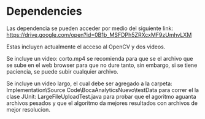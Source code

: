 # Dependencies
Las dependencia se pueden acceder por medio del siguiente link:
https://drive.google.com/open?id=0B1b_MSFDPh5ZRXcxMF9zUmhvLXM

Estas incluyen actualmente el acceso al OpenCV y dos videos.

Se incluye un video: corto.mp4 se recomienda para que se el archivo que se sube en el web browser para que no dure tanto, sin embargo, si se tiene paciencia, se puede subir cualquier archivo.

Se incluye un video largo, el cual debe ser agregado a la carpeta: Implementation\Source Code\BocaAnalyticsNuevo\testData para correr el la clase JUnit: LargeFileUploadTest.java para probar que el agoritmo aguanta archivos pesados y que el algoritmo da mejores resultados con archivos de mejor resolucion.
